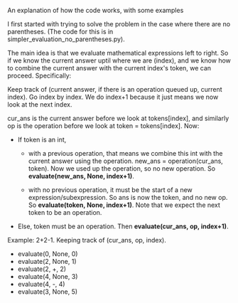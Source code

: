 An explanation of how the code works, with some examples

I first started with trying to solve the problem in the case where there are no parentheses. (The code for this is in simpler_evaluation_no_parentheses.py).

The main idea is that we evaluate mathematical expressions left to right. So if we know the current answer uptil where we are (index), and we know how to combine the current answer with the current index's token, we can proceed. Specifically:

Keep track of (current answer, if there is an operation queued up, current index). Go index by index. We do index+1 because it just means we now look at the next index. 

cur_ans is the current answer before we look at tokens[index], and similarly op is the operation before we look at token = tokens[index]. Now:

- If token is an int, 
    - with a previous operation, that means we combine this int with the current answer using the operation. new_ans = operation(cur_ans, token). Now we used up the operation, so no new operation. So **evaluate(new_ans, None, index+1)**. 

	- with no previous operation, it must be the start of a new expression/subexpression. So ans is now the token, and no new op. So **evaluate(token, None, index+1)**. Note that we expect the next token to be an operation. 

- Else, token must be an operation. Then **evaluate(cur_ans, op, index+1)**.

Example: 2+2-1. Keeping track of (cur_ans, op, index).
- evaluate(0, None, 0)
- evaluate(2, None, 1)
- evaluate(2, +, 2)
- evaluate(4, None, 3)
- evaluate(4, -, 4)
- evaluate(3, None, 5)



